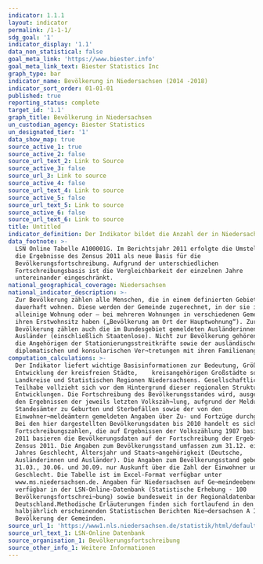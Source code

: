 ```yaml
---
indicator: 1.1.1
layout: indicator
permalink: /1-1-1/
sdg_goal: '1'
indicator_display: '1.1'
data_non_statistical: false
goal_meta_link: 'https://www.biester.info'
goal_meta_link_text: Biester Statistics Inc
graph_type: bar
indicator_name: Bevölkerung in Niedersachsen (2014 -2018)
indicator_sort_order: 01-01-01
published: true
reporting_status: complete
target_id: '1.1'
graph_title: Bevölkerung in Niedersachsen
un_custodian_agency: Biester Statistics
un_designated_tier: '1'
data_show_map: true
source_active_1: true
source_active_2: false
source_url_text_2: Link to Source
source_active_3: false
source_url_3: Link to source
source_active_4: false
source_url_text_4: Link to source
source_active_5: false
source_url_text_5: Link to source
source_active_6: false
source_url_text_6: Link to source
title: Untitled
indicator_definition: Der Indikator bildet die Anzahl der in Niedersachsen lebenden Menschen ab
data_footnote: >-
  LSN Online Tabelle A100001G. Im Berichtsjahr 2011 erfolgte die Umstellung auf
  die Ergebnisse des Zensus 2011 als neue Basis für die
  Bevölkerungsfortschreibung. Aufgrund der unterschiedlichen
  Fortschreibungsbasis ist die Vergleichbarkeit der einzelnen Jahre
  untereinander eingeschränkt.
national_geographical_coverage: Niedersachsen
national_indicator_description: >-
  Zur Bevölkerung zählen alle Menschen, die in einem definierten Gebiet
  dauerhaft wohnen. Diese werden der Gemeinde zugerechnet, in der sie ihre
  alleinige Wohnung oder – bei mehreren Wohnungen in verschiedenen Gemeinden –
  ihren Erstwohnsitz haben („Bevölkerung am Ort der Hauptwohnung“). Zur
  Bevölkerung zählen auch die im Bundesgebiet gemeldeten Ausländerinnen und
  Ausländer (einschließlich Staatenlose). Nicht zur Bevölkerung gehören hingegen
  die Angehörigen der Stationierungsstreitkräfte sowie der ausländischen
  diplomatischen und konsularischen Ver¬tretungen mit ihren Familienangehörigen.
computation_calculations: >-
  Der Indikator liefert wichtige Basisinformationen zur Bedeutung, Größe und
  Entwicklung der kreisfreien Städte,    kreisangehörigen Großstädte sowie der
  Landkreise und Statistischen Regionen Niedersachsens. Gesellschaftliche
  Teilhabe vollzieht sich vor dem Hintergrund dieser regionalen Strukturen und
  Entwicklungen. Die Fortschreibung des Bevölkerungsstandes wird, ausgehend von
  den Ergebnissen der jeweils letzten Volkszäh¬lung, aufgrund der Meldungen der
  Standesämter zu Geburten und Sterbefällen sowie der von den
  Einwohner¬meldeämtern gemeldeten Angaben über Zu- und Fortzüge durchgeführt.
  Bei den hier dargestellten Bevölkerungsdaten bis 2010 handelt es sich um
  Fortschreibungszahlen, die auf Ergebnissen der Volkszählung 1987 basieren. Ab
  2011 basieren die Bevölkerungsdaten auf der Fortschreibung der Ergeb¬nisse des
  Zensus 2011. Die Angaben zum Bevölkerungsstand umfassen zum 31.12. eines jeden
  Jahres Geschlecht, Altersjahr und Staats¬angehörigkeit (Deutsche,
  Ausländerinnen und Ausländer). Die Angaben zum Bevölkerungsstand geben zum
  31.03., 30.06. und 30.09. nur Auskunft über die Zahl der Einwohner und ihr
  Geschlecht. Die Tabelle ist im Excel-Format verfügbar unter
  www.ms.niedersachsen.de. Angaben für Niedersachsen auf Ge¬meindeebene sind
  verfügbar in der LSN-Online-Datenbank (Statistische Erhebung - 100
  Bevölkerungsfortschrei¬bung) sowie bundesweit in der Regionaldatenbank
  Deutschland.Methodische Erläuterungen finden sich fortlaufend in den
  halbjährlich erscheinenden Statistischen Berichten Nie¬dersachsen A I 2,
  Bevölkerung der Gemeinden.
source_url_1: 'https://www1.nls.niedersachsen.de/statistik/html/default.asp'
source_url_text_1: LSN-Online Datenbank
source_organisation_1: Bevölkerungsfortschreibung
source_other_info_1: Weitere Informationen
---
```

